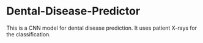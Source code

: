 # Dental-Disease-Predictor
This is a CNN model for dental disease prediction. It uses patient X-rays for the classification.

